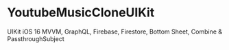 # YoutubeMusicCloneUIKit
UIKit iOS 16 MVVM, GraphQL, Firebase, Firestore, Bottom Sheet, Combine &amp; PassthroughSubject
